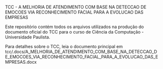 TCC - A MELHORIA DE ATENDIMENTO COM BASE NA DETECCAO DE EMOCOES VIA RECONHECIMENTO FACIAL PARA A EVOLUCAO DAS EMPRESAS

Este repositório contém todos os arquivos utilizados na produção do documento oficial do TCC para o curso de Ciência da Computação - Universidade Paulista.

Para detalhes sobre o TCC, leia o documento principal em tcc/.docs/A_MELHORIA_DE_ATENDIMENTO_COM_BASE_NA_DETECCAO_DE_EMOCOES_VIA_RECONHECIMENTO_FACIAL_PARA_A_EVOLUCAO_DAS_EMPRESAS.docx

